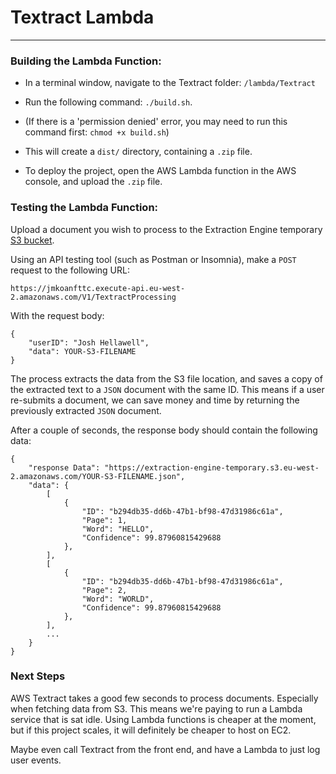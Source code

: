 # Textract Lambda

---

### Building the Lambda Function:

- In a terminal window, navigate to the Textract folder: `/lambda/Textract`

- Run the following command: `./build.sh`.

- (If there is a 'permission denied' error, you may need to run this command first: `chmod +x build.sh`)

- This will create a `dist/` directory, containing a `.zip` file.

- To deploy the project, open the AWS Lambda function in the AWS console, and upload the `.zip` file.

### Testing the Lambda Function:

Upload a document you wish to process to the Extraction Engine temporary [S3 bucket](https://s3.console.aws.amazon.com/s3/buckets/extraction-engine-temporary?region=eu-west-2&tab=objects).

Using an API testing tool (such as Postman or Insomnia), make a `POST` request to the following URL:

`https://jmkoanfttc.execute-api.eu-west-2.amazonaws.com/V1/TextractProcessing`

With the request body:

```
{
    "userID": "Josh Hellawell",
    "data": YOUR-S3-FILENAME
}
```

The process extracts the data from the S3 file location, and saves a copy of the extracted text to a `JSON` document with the same ID.
This means if a user re-submits a document, we can save money and time by returning the previously extracted `JSON` document.

After a couple of seconds, the response body should contain the following data:

```
{
    "response Data": "https://extraction-engine-temporary.s3.eu-west-2.amazonaws.com/YOUR-S3-FILENAME.json",
    "data": {
        [
            {
                "ID": "b294db35-dd6b-47b1-bf98-47d31986c61a",
                "Page": 1,
                "Word": "HELLO",
                "Confidence": 99.87960815429688
            },
        ],
        [
            {
                "ID": "b294db35-dd6b-47b1-bf98-47d31986c61a",
                "Page": 2,
                "Word": "WORLD",
                "Confidence": 99.87960815429688
            },
        ],
        ...
    }
}
```

### Next Steps

AWS Textract takes a good few seconds to process documents. Especially when fetching data from S3.
This means we're paying to run a Lambda service that is sat idle.
Using Lambda functions is cheaper at the moment, but if this project scales, it will definitely be cheaper to host on EC2.

Maybe even call Textract from the front end, and have a Lambda to just log user events.